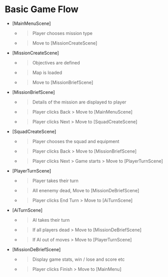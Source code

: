Basic Game Flow
===============

* [MainMenuScene]
	* > Player chooses mission type
	* > Move to [MissionCreateScene]
* [MissionCreateScene]
	* > Objectives are defined
	* > Map is loaded
	* > Move to [MissionBriefScene]
* [MissionBriefScene]
	* > Details of the mission are displayed to player
	* > Player clicks Back > Move to [MainMenuScene]
	* > Player clicks Next > Move to [SquadCreateScene]
* [SquadCreateScene]
	* > Player chooses the squad and equipment
	* > Player clicks Back > Move to [MissionBriefScene]
	* > Player clicks Next > Game starts > Move to [PlayerTurnScene]
* [PlayerTurnScene]
	* > Player takes their turn
	* > All enenemy dead, Move to [MissionDeBriefScene]
	* > Player clicks End Turn > Move to [AiTurnScene]
* [AiTurnScene]
	* > AI takes their turn
	* > If all players dead > Move to [MissionDeBriefScene]
	* > If AI out of moves > Move to [PlayerTurnScene]
* [MissionDeBriefScene]
	* > Display game stats, win / lose and score etc
	* > Player clicks Finish > Move to [MainMenu]
